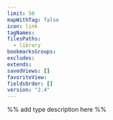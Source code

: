 ```yaml
---
limit: 50
mapWithTag: false
icon: link
tagNames: 
filesPaths:
  - library
bookmarksGroups: 
excludes: 
extends: 
savedViews: []
favoriteView: 
fieldsOrder: []
version: "2.4"
---
```

%% add type description here %%